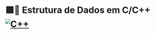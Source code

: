 # 🟦🔵 Estrutura de Dados em C/C++ <a href="https://cplusplus.com/">![C++](https://img.shields.io/badge/C/C%2B%2B-F5455C?style=for-the-badge&logo=c%2B%2B&logoColor=white)</a>
